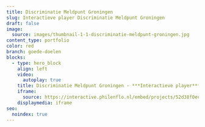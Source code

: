 ```yaml
---
title: Discriminatie Meldpunt Groningen
slug: Interactieve player Discriminatie Meldpunt Groningen
draft: false
image:
  source: images/thumbnail-1-1-discriminatie-meldpunt-groningen.jpg
content_type: portfolio
color: red
branch: goede-doelen
blocks:
  - type: hero_block
    align: left
    video:
      autoplay: true
    title: Discriminatie Meldpunt Groningen - ***Interactieve player***
    iframe:
      source: https://interactive.philenflo.nl/embed/projects/52d38f0ece1d9c7c895589d5?iv_branded=1
    displaymedia: iframe
seo:
  noindex: true
---
```

